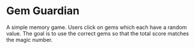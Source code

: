 # Gem Guardian
A simple memory game. Users click on gems which each have a random value. The goal is to use the correct gems so that the total score matches the magic number.
